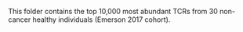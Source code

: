 This folder contains the top 10,000 most abundant TCRs from 30 non-cancer healthy individuals (Emerson 2017 cohort).
